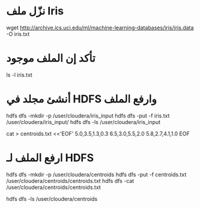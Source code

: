# نزّل ملف Iris
wget http://archive.ics.uci.edu/ml/machine-learning-databases/iris/iris.data -O iris.txt

# تأكد إن الملف موجود
ls -l iris.txt

# أنشئ مجلد في HDFS وارفع الملف
hdfs dfs -mkdir -p /user/cloudera/iris_input
hdfs dfs -put -f iris.txt /user/cloudera/iris_input/
hdfs dfs -ls /user/cloudera/iris_input

cat > centroids.txt <<'EOF'
5.0,3.5,1.3,0.3
6.5,3.0,5.5,2.0
5.8,2.7,4.1,1.0
EOF

# ارفع الملف لـ HDFS
hdfs dfs -mkdir -p /user/cloudera/centroids
hdfs dfs -put -f centroids.txt /user/cloudera/centroids/centroids.txt
hdfs dfs -cat /user/cloudera/centroids/centroids.txt

hdfs dfs -ls /user/cloudera/centroids
